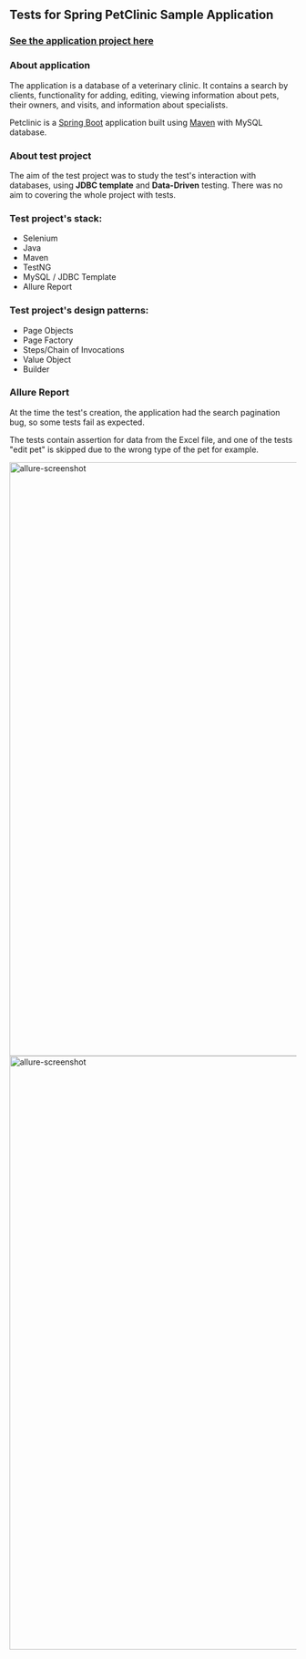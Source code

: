 ## Tests for Spring PetClinic Sample Application

### <a href="https://github.com/spring-projects/spring-petclinic">See the application project here</a>

### About application

The application is a database of a veterinary clinic. It contains a search by clients, functionality for adding, editing, viewing information about pets, their owners, and visits, and information about specialists.

Petclinic is a [Spring Boot](https://spring.io/guides/gs/spring-boot) application built using [Maven](https://spring.io/guides/gs/maven/) with MySQL database.


### About test project

The aim of the test project was to study the test's interaction with databases, using **JDBC template** and **Data-Driven** testing. There was no aim to covering the whole project with tests.


### Test project's stack:

* Selenium
* Java
* Maven
* TestNG
* MySQL / JDBC Template
* Allure Report


### Test project's design patterns:

* Page Objects
* Page Factory
* Steps/Chain of Invocations
* Value Object
* Builder


### Allure Report

At the time the test's creation, the application had the search pagination bug, so some tests fail as expected.

The tests contain assertion for data from the Excel file, and one of the tests "edit pet" is skipped due to the wrong type of the pet for example.

<img width="1042" alt="allure-screenshot" src="https://i.ibb.co/6rJKYs4/allure-1.png">

<img width="1042" alt="allure-screenshot" src="https://i.ibb.co/tXnHSpZ/allure-2.png">
